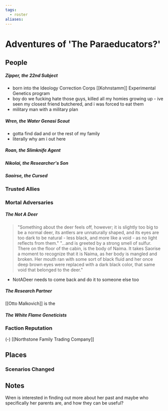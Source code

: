 ```yaml
---
tags:
  - roster
aliases:
---
```

# Adventures of 'The Paraeducators?'
## People
##### Zipper, the 22nd Subject
- born into the Ideology Correction Corps [[Kohnstamm]] Experimental Genetics program
- boy do we fucking hate those guys, killed all my homies growing up - ive seen my closest friend butchered, and i was forced to eat them
- military man with a military plan
##### Wren, the Water Genasi Scout
- gotta find dad and or the rest of my family
- literally why am i out here
##### Roan, the Slimknife Agent
##### Nikolai, the Researcher's Son
##### Saoirse, the Cursed

### Trusted Allies
### Mortal Adversaries
##### The Not A Deer
> "Something about the deer feels off, however; it is slightly too big to be a normal deer, its antlers are unnaturally shaped, and its eyes are too dark to be natural - less black, and more like a void - as no light reflects from them."
> "...and is greeted by a strong smell of sulfur. There on the floor of the cabin, is the body of Naima. It takes Saorise a moment to recognize that it is Naima, as her body is mangled and broken. Her mouth ran with some sort of black fluid and her once deep brown eyes were replaced with a dark black color, that same void that belonged to the deer."
- NotADeer needs to come back and do it to someone else too
##### The Research Partner
[[Otto Malkovich]] is the 

##### The White Flame Geneticists

### Faction Reputation
(-) [[Northstone Family Trading Company]]
## Places
### Scenarios Changed
## Notes
Wren is interested in finding out more about her past and maybe who specifically her parents are, and how they can be useful?